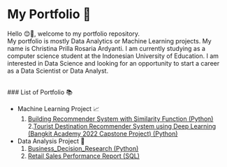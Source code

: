 # My Portfolio 📑
Hello 😊👋, welcome to my portfolio repository. <br>
My portfolio is mostly Data Analytics or Machine Learning projects. My name is Christina Prilla Rosaria Ardyanti. I am currently studying as a computer science student at the Indonesian University of Education. I am interested in Data Science and looking for an opportunity to start a career as a Data Scientist or Data Analyst.

<br>
### List of Portfolio 📚

- Machine Learning Project 📈
  1. [Building Recommender System with Similarity Function (Python)](https://github.com/prillarosaria/portfolio/tree/main/Project_Machine_Learning_with_Python_Building_Recommender_System_with_Similarity_Function)
  2.[Tourist Destination Recommender System using Deep Learning (Bangkit Academy 2022 Capstone Project) (Python)](https://github.com/C22-PS165-Heal-Go/HnG-MachineLearning)
- Data Analysis Project 📝
  1. [Business_Decision_Research (Python)](https://github.com/prillarosaria/portfolio/tree/main/Data_Analyst_Project_Business_Decision_Research)
  2. [Retail Sales Performance Report (SQL)](https://github.com/prillarosaria/portfolio/tree/main/Project%20Data%20Analysis%20for%20Retail_Sales%20Performance%20Report)
